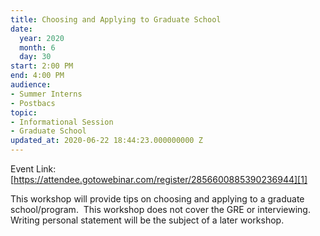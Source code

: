 ```yaml
---
title: Choosing and Applying to Graduate School
date:
  year: 2020
  month: 6
  day: 30
start: 2:00 PM
end: 4:00 PM
audience:
- Summer Interns
- Postbacs
topic:
- Informational Session
- Graduate School
updated_at: 2020-06-22 18:44:23.000000000 Z
---
```

Event Link:
[https://attendee.gotowebinar.com/register/2856600885390236944][1]

This workshop will provide tips on choosing and applying to a graduate
school/program.  This workshop does not cover the GRE or interviewing.
Writing personal statement will be the subject of a later workshop.



[1]: https://attendee.gotowebinar.com/register/2856600885390236944
